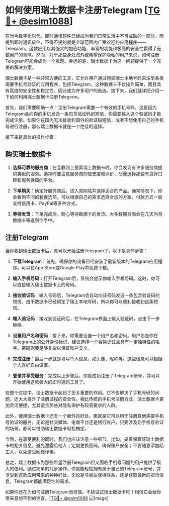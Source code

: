 # 如何使用瑞士数据卡注册Telegram [[TG💪+ @esim1088](https://t.me/s/esim1088)]

在当今数字化时代，即时通讯软件已经成为我们日常生活中不可或缺的一部分。而提到即时通讯软件，不得不提的就是全球范围内广受欢迎的应用程序——Telegram。这款应用以其强大的加密功能、丰富的功能和极高的安全性赢得了无数用户的青睐。然而，对于那些身处海外或希望保护隐私的用户来说，如何注册Telegram可能会成为一个难题。幸运的是，瑞士数据卡为这一问题提供了一个完美的解决方案。

瑞士数据卡是一种非常方便的工具，它允许用户通过购买瑞士本地号码来注册各类需要手机号验证的应用程序，包括Telegram。这种数据卡不仅操作简单，而且具有高度的安全性和稳定性，因此成为许多用户的首选。接下来，我们就详细介绍一下如何利用瑞士数据卡注册Telegram。

首先，我们需要明确一点：注册Telegram需要一个有效的手机号码。这是因为Telegram会向你的手机发送一条包含验证码的短信，你需要输入这个验证码才能完成注册。如果你在国内无法接收到国外的验证码短信，或者不想使用自己的手机号进行注册，那么瑞士数据卡就是一个绝佳的选择。

接下来是具体的操作步骤：

## 购买瑞士数据卡

1. **选择可靠的服务商**：在互联网上搜索瑞士数据卡时，你会发现有许多服务商提供类似的服务。选择时要注意服务商的信誉度和评价，尽量选择那些有良好口碑和服务保障的平台。
   
2. **下单购买**：确定好服务商后，进入其网站并选择适合的产品。通常情况下，你会看到不同的套餐选项，可以根据自己的需求选择合适的方案。付款方式一般支持信用卡、PayPal等多种方式。

3. **等待发货**：下单完成后，耐心等待数据卡的发货。大多数服务商会在几天内将数据卡寄送到你手中。

## 注册Telegram

当你收到瑞士数据卡后，就可以开始注册Telegram了。以下是具体步骤：

1. **下载Telegram**：首先，确保你的设备已经安装了最新版本的Telegram应用程序。可以在App Store或Google Play中免费下载。

2. **输入手机号码**：打开Telegram后，系统会提示你输入手机号码。这时，你可以直接输入瑞士数据卡上的号码。

3. **接收验证码**：输入号码后，Telegram会自动向该号码发送一条包含验证码的短信。由于数据卡已经绑定了瑞士本地号码，所以你可以顺利接收到这条短信。

4. **输入验证码**：接收到验证码后，在Telegram界面上输入验证码，点击下一步继续。

5. **设置用户名和密码**：接下来，你需要设置一个用户名和密码。用户名是你在Telegram上的公开身份标识，建议选择一个容易记住且具有一定独特性的名字。密码则要足够复杂以保证账户安全。

6. **完成注册**：最后一步就是填写个人信息，如头像、昵称等。这些信息可以根据个人喜好自由设置。

7. **登录并享受服务**：完成以上步骤后，你就成功注册了Telegram账号，并可以开始使用这款强大的即时通讯工具了。

在整个过程中，瑞士数据卡起到了至关重要的作用。它不仅解决了手机号码的问题，还大大提升了注册过程的安全性。相比传统的手机号注册方式，瑞士数据卡更加灵活便捷，尤其适合那些对隐私保护有较高要求的人群。

此外，使用瑞士数据卡还有一个额外的好处，那就是它可以用于注册其他需要手机号验证的服务。无论是社交媒体、电商平台还是银行账户，只要涉及到手机号验证的场景，都可以借助瑞士数据卡轻松搞定。

当然，在享受便利的同时，我们也应该注意一些细节。比如，妥善保管好瑞士数据卡的相关信息，避免泄露给他人；定期更换密码，确保账户安全；不要随意添加陌生人，以免遭受网络诈骗。

总之，瑞士数据卡为那些希望注册Telegram但又面临手机号问题的用户提供了极大的便利。通过简单的几步操作，你就能轻松拥有属于自己的Telegram账号，并享受到这款应用带来的种种好处。无论是与朋友保持联系，还是获取最新的资讯信息，Telegram都能满足你的需求。

如果你还在为如何注册Telegram而烦恼，不妨试试瑞士数据卡吧！相信它会给你带来意想不到的惊喜。[[TG💪+ @esim1088](https://t.me/s/esim1088) ![Image](https://i.postimg.cc/4NQfJmqS/Snipaste-2025-05-13-00-14-12.png)]